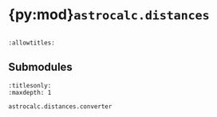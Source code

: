 # {py:mod}`astrocalc.distances`

```{py:module} astrocalc.distances
```

```{autodoc2-docstring} astrocalc.distances
:allowtitles:
```

## Submodules

```{toctree}
:titlesonly:
:maxdepth: 1

astrocalc.distances.converter
```
